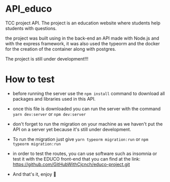 # API_educo
TCC project API. The project is an education website where students help students with questions.

the project was built using in the back-end an API made with Node.js and with the express framework, it was also used the typeorm and the docker for the creation of the container along with postgres.

The project is still under development!!!

# How to test

- before running the server use the ``npm install`` command to download all packages and libraries used in this API.

- once this file is downloaded you can run the server with the command ``yarn dev:server`` or ``npm dev:server``

- don't forget to run the migration on your machine as we haven't put the API on a server yet because it's still under development.

- To run the migration just give ``yarn typeorm migration:run`` or ``npm typeorm migration:run``

- in order to test the routes, you can use software such as insomnia or test it with the EDUCO front-end that you can find at the link: https://github.com/GitHubWithCjcnch/educo-project.git

- And that's it, enjoy 🎉
